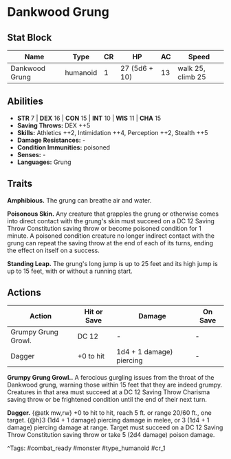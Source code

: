 # Dankwood Grung

## Stat Block

| Name | Type | CR | HP | AC | Speed |
|------|------|----|----|----|-------|
| Dankwood Grung | humanoid | 1 | 27 (5d6 + 10) | 13 | walk 25, climb 25 |

## Abilities

- **STR** 7 | **DEX** 16 | **CON** 15 | **INT** 10 | **WIS** 11 | **CHA** 15
- **Saving Throws:** DEX ++5  
- **Skills:** Athletics ++2, Intimidation ++4, Perception ++2, Stealth ++5  
- **Damage Resistances:** -  
- **Condition Immunities:** poisoned  
- **Senses:** -  
- **Languages:** Grung

## Traits

**Amphibious.** The grung can breathe air and water.

**Poisonous Skin.** Any creature that grapples the grung or otherwise comes into direct contact with the grung's skin must succeed on a DC 12 Saving Throw Constitution saving throw or become poisoned condition for 1 minute. A poisoned condition creature no longer indirect contact with the grung can repeat the saving throw at the end of each of its turns, ending the effect on itself on a success.

**Standing Leap.** The grung's long jump is up to 25 feet and its high jump is up to 15 feet, with or without a running start.


## Actions

| Action | Hit or Save | Damage | On Save |
|--------|--------------|--------|----------|
| Grumpy Grung Growl. | DC 12 | - | - |
| Dagger | +0 to hit | 1d4 + 1 damage) piercing | - |

**Grumpy Grung Growl..** A ferocious gurgling issues from the throat of the Dankwood grung, warning those within 15 feet that they are indeed grumpy. Creatures in that area must succeed at a DC 12 Saving Throw Charisma saving throw or be frightened condition until the end of their next turn.

**Dagger.** {@atk mw,rw} +0 to hit to hit, reach 5 ft. or range 20/60 ft., one target. {@h}3 (1d4 + 1 damage) piercing damage in melee, or 3 (1d4 + 1 damage) piercing damage at range. Target must succeed on a DC 12 Saving Throw Constitution saving throw or take 5 (2d4 damage) poison damage.


^Tags: #combat_ready #monster #type_humanoid #cr_1
